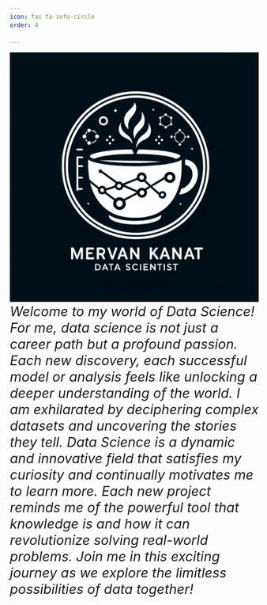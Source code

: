 ```yaml
---
icon: fas fa-info-circle
order: 4

---
```


![Recursive Application Illustration](/assets/images/aboutme.png)
<span style="font-size: 27px; font-style: italic;">
   Welcome to my world of Data Science! For me, data science is not just a career path but a profound passion. Each new discovery, each successful model or analysis feels like unlocking a deeper understanding of the world. I am exhilarated by deciphering complex datasets and uncovering the stories they tell. Data Science is a dynamic and innovative field that satisfies my curiosity and continually motivates me to learn more. Each new project reminds me of the powerful tool that knowledge is and how it can revolutionize solving real-world problems. Join me in this exciting journey as we explore the limitless possibilities of data together!

</span>


